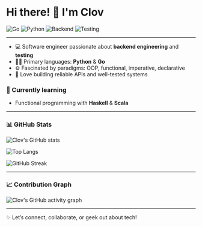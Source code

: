 # Hi there! 👋 I'm Clov

![Go](https://img.shields.io/badge/Go-00ADD8?logo=go&logoColor=white&style=for-the-badge)
![Python](https://img.shields.io/badge/Python-3776AB?logo=python&logoColor=white&style=for-the-badge)
![Backend](https://img.shields.io/badge/Backend%20Engineering-000000?style=for-the-badge&logo=fastapi&logoColor=white)
![Testing](https://img.shields.io/badge/Testing-34D058?style=for-the-badge&logo=pytest&logoColor=white)

---

- 💻 Software engineer passionate about **backend engineering** and **testing**  
- 🐍🦫 Primary languages: **Python** & **Go**  
- ⚙️ Fascinated by paradigms: OOP, functional, imperative, declarative  
- 🚀 Love building reliable APIs and well-tested systems  

### 🌱 Currently learning
- Functional programming with **Haskell** & **Scala**  

---

### 📊 GitHub Stats  

![Clov's GitHub stats](https://github-readme-stats.vercel.app/api?username=clovisphere&show_icons=true&theme=tokyonight&hide=prs,issues,contribs)  

![Top Langs](https://github-readme-stats.vercel.app/api/top-langs/?username=clovisphere&layout=compact&theme=tokyonight)  

![GitHub Streak](https://github-readme-streak-stats.herokuapp.com?user=clovisphere&theme=tokyonight&hide_border=true)    

---

### 📈 Contribution Graph  

![Clov's GitHub activity graph](https://github-readme-activity-graph.vercel.app/graph?username=clovisphere&theme=tokyo-night)  

---

✨ Let’s connect, collaborate, or geek out about tech!






